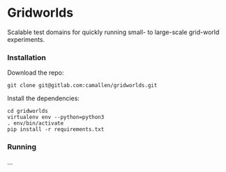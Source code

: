 # Gridworlds

Scalable test domains for quickly running small- to large-scale grid-world experiments.

### Installation

Download the repo:
```
git clone git@gitlab.com:camallen/gridworlds.git
```

Install the dependencies:
```
cd gridworlds
virtualenv env --python=python3
. env/bin/activate
pip install -r requirements.txt
```

### Running

...
